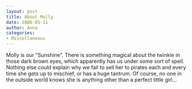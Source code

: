 ```yaml
---
layout: post
title: About Molly
date: 2006-05-11
author: Anna
categories:
- Miscellaneous
---
```


Molly is our "Sunshine". There is something magical about the twinkle in those dark brown eyes, which apparently has us under some sort of spell. Nothing else could explain why we fail to sell her to pirates each and every time she gets up to mischief, or has a huge tantrum. Of course, no one in the outside world knows she is anything other than a perfect little girl...
